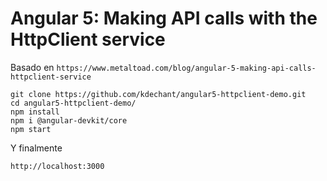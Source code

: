 
Angular 5: Making API calls with the HttpClient service
=======================================================

Basado en `https://www.metaltoad.com/blog/angular-5-making-api-calls-httpclient-service`

```
git clone https://github.com/kdechant/angular5-httpclient-demo.git
cd angular5-httpclient-demo/
npm install
npm i @angular-devkit/core
npm start
```
Y finalmente
```
http://localhost:3000
```
